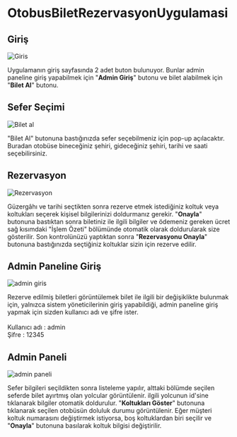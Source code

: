 # OtobusBiletRezervasyonUygulamasi

## Giriş
![Giris](https://user-images.githubusercontent.com/83709603/166264223-5d86cfb5-ea86-464d-a3f7-c71ae30be4d3.JPG)

Uygulamanın giriş sayfasında 2 adet buton bulunuyor. Bunlar admin paneline giriş yapabilmek için "**Admin Giriş**" butonu ve bilet alabilmek için "**Bilet Al**" butonu.

## Sefer Seçimi
![Bilet al](https://user-images.githubusercontent.com/83709603/166265457-1dbd5280-05eb-4e00-80e5-8c55f534cbc6.JPG)

"Bilet Al" butonuna bastığınızda sefer seçebilmeniz için pop-up açılacaktır. Buradan otobüse bineceğiniz şehiri, gideceğiniz şehiri, tarihi ve saati seçebilirsiniz.

## Rezervasyon
![Rezervasyon](https://user-images.githubusercontent.com/83709603/166265914-95a9af59-99b6-4e95-af60-5deee60217bc.JPG)

Güzergâhı ve tarihi seçtikten sonra rezerve etmek istediğiniz koltuk veya koltukları seçerek kişisel bilgilerinizi doldurmanız gerekir. "**Onayla**" butonuna bastıktan sonra biletiniz ile ilgili bilgiler ve ödemeniz gereken ücret sağ kısımdaki "İşlem Özeti" bölümünde otomatik olarak doldurularak size gösterilir. Son kontrolünüzü yaptıktan sonra "**Rezervasyonu Onayla**" butonuna bastığınızda seçtiğiniz koltuklar sizin için rezerve edilir.



## Admin Paneline Giriş
![admin giris](https://user-images.githubusercontent.com/83709603/166265950-63a55f9a-1f56-4bf7-9f47-98316441921e.JPG)

Rezerve edilmiş biletleri görüntülemek bilet ile ilgili bir değişiklikte bulunmak için, yalnızca sistem yöneticilerinin giriş yapabildiği, admin paneline giriş yapmak için sizden kullanıcı adı ve şifre ister.
<br/><br/>
Kullanıcı adı : admin<br/>
Şifre : 12345

## Admin Paneli
![admin paneli](https://user-images.githubusercontent.com/83709603/166265960-be6d440b-ec99-41a2-84a9-0a7dbe8cfe3c.JPG)

Sefer bilgileri seçildikten sonra listeleme yapılır, alttaki bölümde seçilen seferde bilet ayırtmış olan yolcular görüntülenir. ilgili yolcunun id'sine tıklanarak bilgiler otomatik doldurulur. "**Koltukları Göster**" butonuna tıklanarak seçilen otobüsün doluluk durumu görüntülenir. Eğer müşteri koltuk numarasını değiştirmek istiyorsa, boş koltuklardan biri seçilir ve "**Onayla**" butonuna basılarak koltuk bilgisi değiştirilir.

